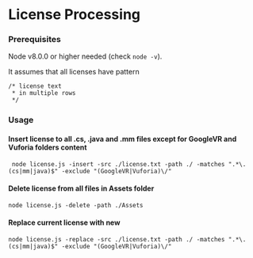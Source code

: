 # License Processing

### Prerequisites
Node v8.0.0 or higher needed (check `node -v`).

It assumes that all licenses have pattern 
```
/* license text 
 * in multiple rows 
 */
```

### Usage

#### Insert license to all .cs, .java and .mm files except for GoogleVR and Vuforia folders content
` node license.js -insert -src ./license.txt -path ./ -matches ".*\.(cs|mm|java)$" -exclude "(GoogleVR|Vuforia)\/"`

#### Delete license from all files in Assets folder
`node license.js -delete -path ./Assets`

#### Replace current license with new
`node license.js -replace -src ./license.txt -path ./ -matches ".*\.(cs|mm|java)$" -exclude "(GoogleVR|Vuforia)\/"`

